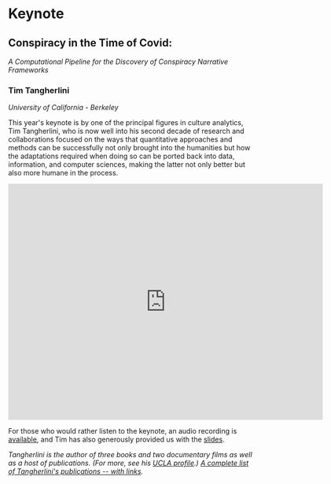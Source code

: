 # Keynote

## Conspiracy in the Time of Covid: <br />
*A Computational Pipeline for the Discovery of Conspiracy Narrative Frameworks*

### Tim Tangherlini 
*University of California - Berkeley*

This year's keynote is by one of the principal figures in culture analytics, Tim Tangherlini, who is now well into his second decade of research and collaborations focused on the ways that quantitative approaches and methods can be successfully not only brought into the humanities but how the adaptations required when doing so can be ported back into data, information, and computer sciences, making the latter not only better but also more humane in the process. 

<iframe src="https://player.vimeo.com/video/438917396" width="640" height="480" frameborder="0" allow="autoplay; fullscreen" allowfullscreen></iframe>

For those who would rather listen to the keynote, an audio recording is [available][], and Tim has also generously provided us with the [slides][].

*Tangherlini is the author of three books and two documentary films as well as a host of publications. (For more, see his [UCLA profile](https://scandinavian.ucla.edu/person/timothy-r-tangherlini/).) [A complete list of Tangherlini's publications -- with links](http://tango.bol.ucla.edu/publications/pubs.html).*

[available]: ./media/Tangherlini_Keynote-audio.m4a
[slides]: ./media/Tangherlini_Keynote-audio.pdf